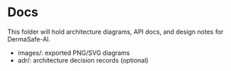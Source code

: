 # Docs

This folder will hold architecture diagrams, API docs, and design notes for DermaSafe-AI.

- images/: exported PNG/SVG diagrams
- adr/: architecture decision records (optional)
